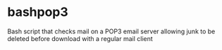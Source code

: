 bashpop3
========

Bash script that checks mail on a POP3 email server allowing junk to be deleted before download with a regular mail client
